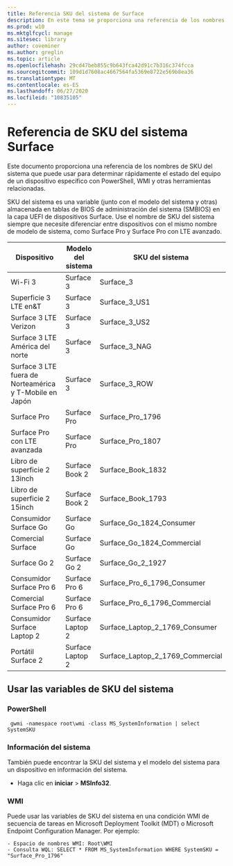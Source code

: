 ```yaml
---
title: Referencia SKU del sistema de Surface
description: En este tema se proporciona una referencia de los nombres de SKU del sistema que puede usar para determinar rápidamente el estado del equipo de un dispositivo específico.
ms.prod: w10
ms.mktglfcycl: manage
ms.sitesec: library
author: coveminer
ms.author: greglin
ms.topic: article
ms.openlocfilehash: 29cd47beb855c9b643fca42d91c7b316c374fcca
ms.sourcegitcommit: 109d1d7608ac4667564fa5369e8722e569b8ea36
ms.translationtype: MT
ms.contentlocale: es-ES
ms.lasthandoff: 06/27/2020
ms.locfileid: "10835105"
---
```

# Referencia de SKU del sistema Surface
Este documento proporciona una referencia de los nombres de SKU del sistema que puede usar para determinar rápidamente el estado del equipo de un dispositivo específico con PowerShell, WMI y otras herramientas relacionadas. 

SKU del sistema es una variable (junto con el modelo del sistema y otras) almacenada en tablas de BIOS de administración del sistema (SMBIOS) en la capa UEFI de dispositivos Surface.  Use el nombre de SKU del sistema siempre que necesite diferenciar entre dispositivos con el mismo nombre de modelo de sistema, como Surface Pro y Surface Pro con LTE avanzado. 

| **Dispositivo**| **Modelo del sistema** | **SKU del sistema**|
| --- | ---| --- |
| Wi-Fi 3                                               | Surface 3        | Surface_3                        |
| Superficie 3 LTE en&T                                           | Surface 3        | Surface_3_US1                    |
| Surface 3 LTE Verizon                                        | Surface 3        | Surface_3_US2                    |
| Surface 3 LTE América del norte                                  | Surface 3        | Surface_3_NAG                    |
| Surface 3 LTE fuera de Norteamérica y T-Mobile en Japón | Surface 3        | Surface_3_ROW                    |
| Surface Pro                                                  | Surface Pro      | Surface_Pro_1796                 |
| Surface Pro con LTE avanzada                                | Surface Pro      | Surface_Pro_1807                 |
| Libro de superficie 2 13inch                                        | Surface Book 2   | Surface_Book_1832                |
| Libro de superficie 2 15inch                                        | Surface Book 2   | Surface_Book_1793                |
| Consumidor Surface Go                                          | Surface Go       | Surface_Go_1824_Consumer         |
| Comercial Surface                                        | Surface Go       | Surface_Go_1824_Commercial       |
| Surface Go 2                                                 | Surface Go 2     | Surface_Go_2_1927                |
| Consumidor Surface Pro 6                                       | Surface Pro 6    | Surface_Pro_6_1796_Consumer      |
| Comercial Surface Pro 6                                     | Surface Pro 6    | Surface_Pro_6_1796_Commercial    |
| Consumidor Surface Laptop 2                                    | Surface Laptop 2 | Surface_Laptop_2_1769_Consumer   |
| Portátil Surface 2                                  | Surface Laptop 2 | Surface_Laptop_2_1769_Commercial |

## Usar las variables de SKU del sistema 

### PowerShell

     gwmi -namespace root\wmi -class MS_SystemInformation | select SystemSKU 

### Información del sistema
También puede encontrar la SKU del sistema y el modelo del sistema para un dispositivo en información del sistema. 
- Haga clic en **iniciar**  >   **MSInfo32**.  

### WMI
Puede usar las variables de SKU del sistema en una condición WMI de secuencia de tareas en Microsoft Deployment Toolkit (MDT) o Microsoft Endpoint Configuration Manager. Por ejemplo: 

    - Espacio de nombres WMI: Root\WMI
    - Consulta WQL: SELECT * FROM MS_SystemInformation WHERE SystemSKU = "Surface_Pro_1796"

 
 
 


